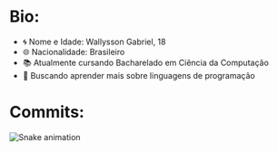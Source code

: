 <h1>Bio:</h1>

<ul>
  <li>🌀 Nome e Idade: Wallysson Gabriel, 18</li>
  <li>🌐 Nacionalidade: Brasileiro</li>
  <li>📚 Atualmente cursando Bacharelado em Ciência da Computação</li>
  <li>📗 Buscando aprender mais sobre linguagens de programação</li>
</ul>

<h1>Commits:</h1>

  ![Snake animation](https://github.com/wallysson-gabriel/wallysson-gabriel/blob/output/github-contribution-grid-snake.svg)

